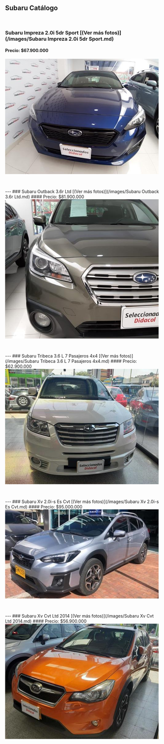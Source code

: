 ## Subaru Catálogo

<p>&nbsp;</p>

### Subaru Impreza 2.0i 5dr Sport [(Ver más fotos)](/images/Subaru Impreza 2.0i 5dr Sport.md)
#### Precio: $67.900.000

<img src="/usados/images/Subaru Impreza 2.0i 5dr Sport - 0.987.jpg?raw=true"/>
<p>&nbsp;</p>
---
### Subaru Outback 3.6r Ltd [(Ver más fotos)](/images/Subaru Outback 3.6r Ltd.md)
#### Precio: $81.900.000

<img src="/usados/images/Subaru Outback 3.6r Ltd - 0.1514.jpg?raw=true"/>
<p>&nbsp;</p>
---
### Subaru Tribeca 3.6 L 7 Pasajeros 4x4 [(Ver más fotos)](/images/Subaru Tribeca 3.6 L 7 Pasajeros 4x4.md)
#### Precio: $62.900.000

<img src="/usados/images/Subaru Tribeca 3.6 L 7 Pasajeros 4x4 - 0.6932.jpg?raw=true"/>
<p>&nbsp;</p>
---
### Subaru Xv 2.0i-s Es Cvt [(Ver más fotos)](/images/Subaru Xv 2.0i-s Es Cvt.md)
#### Precio: $95.000.000

<img src="/usados/images/Subaru Xv 2.0i-s Es Cvt - 0.8362.jpg?raw=true"/>
<p>&nbsp;</p>
---
### Subaru Xv Cvt Ltd 2014 [(Ver más fotos)](/images/Subaru Xv Cvt Ltd 2014.md)
#### Precio: $56.900.000

<img src="/usados/images/Subaru Xv Cvt Ltd 2014 - 0.4846.jpg?raw=true"/>
<p>&nbsp;</p>



